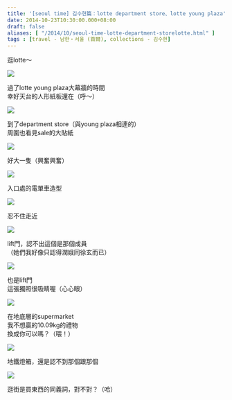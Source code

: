 ```yaml
---
title: '[seoul time] 김수현篇：lotte department store、lotte young plaza'
date: 2014-10-23T10:30:00.000+08:00
draft: false
aliases: [ "/2014/10/seoul-time-lotte-department-storelotte.html" ]
tags : [travel - 남한・서울 (首爾), collections - 김수현]
---
```


逛lotte～  

![](/images/seoulkshlotte1.jpg)

過了lotte young plaza大幕牆的時間  
幸好天台的人形紙板還在（呼～）  

![](/images/seoulkshlotte.jpg)

到了department store（與young plaza相連的）  
周圍也看見sale的大貼紙  

![](/images/seoulkshlotte2.jpg)

好大一隻（興奮興奮）  

![](/images/seoulkshlotte3.jpg)

入口處的電單車造型  

![](/images/seoulkshlotte4.jpg)

忍不住走近  

![](/images/seoulkshlotte5.jpg)

lift門，認不出這個是那個成員  
（她們我好像只認得潤娥同徐玄而已）  

![](/images/seoulkshlotte6.jpg)

也是lift門  
這張獨照很吸睛喔（心心眼）  

![](/images/seoulkshlotte7.jpg)

在地底層的supermarket  
我不想贏的10.09kg的禮物  
換成你可以嗎？（喂！）  

![](/images/seoulkshlotte8.jpg)

地鐵燈箱，還是認不到那個跟那個  

![](/images/seoulkshlotte9.jpg)

逛街是買東西的同義詞，對不對？（哈）
